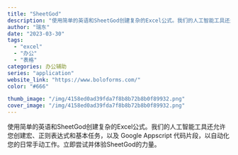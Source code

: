 ```yaml
---
title: "SheetGod"
description: "使用简单的英语和SheetGod创建复杂的Excel公式。我们的人工智能工具还允许您创建宏、正则表达式和基本任务，以及 "
author: "瑞东"
date: "2023-03-30"
tags:
  - "excel"
  - "办公"
  - "表格"
categories: 办公辅助
series: "application"
website_link: "https://www.boloforms.com/"
color: "#666"

thumb_image: "/img/4158ed0ad39fda7f8b8b72b8b0f89932.png"
cover_image: "/img/4158ed0ad39fda7f8b8b72b8b0f89932.png"
---
```


使用简单的英语和SheetGod创建复杂的Excel公式。我们的人工智能工具还允许您创建宏、正则表达式和基本任务，以及 Google Appscript 代码片段，以自动化您的日常手动工作。立即尝试并体验SheetGod的力量。